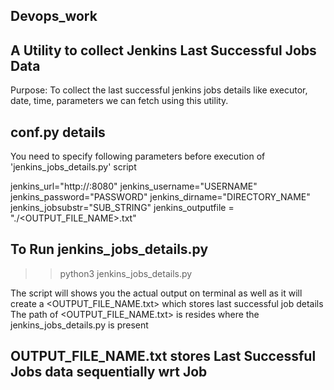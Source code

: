 ## Devops_work

## A Utility to collect Jenkins Last Successful Jobs Data
Purpose: To collect the last successful jenkins jobs details like executor, date, time, parameters we can fetch using this utility.

## conf.py details
You need to specify following parameters before execution of 'jenkins_jobs_details.py' script

jenkins_url="http://<IP>:8080"
jenkins_username="USERNAME"
jenkins_password="PASSWORD"
jenkins_dirname="DIRECTORY_NAME"
jenkins_jobsubstr="SUB_STRING"
jenkins_outputfile = "./<OUTPUT_FILE_NAME>.txt"


## To Run jenkins_jobs_details.py 
>> python3 jenkins_jobs_details.py

The script will shows you the actual output on terminal as well as it will create a <OUTPUT_FILE_NAME.txt> which stores last successful job details
The path of <OUTPUT_FILE_NAME.txt> is resides where the jenkins_jobs_details.py is present 

## OUTPUT_FILE_NAME.txt stores Last Successful Jobs data sequentially wrt Job

